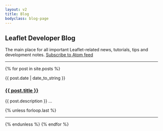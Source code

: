 ```yaml
---
layout: v2
title: Blog
bodyclass: blog-page
---
```


## Leaflet Developer Blog

The main place for all important Leaflet-related news, tutorials, tips and development notes. [Subscribe to Atom feed](atom.xml)

---

{% for post in site.posts %}
<div class="clearfix">
	<div class="post-date">
		{{ post.date | date_to_string }}
	</div>
	<div class="post-info">
		<h3 class="post-title"><a href="{{ post.url }}">{{ post.title }}</a></h3>
		<p>{{ post.description }} <span class="quiet">&hellip;</span></p>
	</div>
</div>
{% unless forloop.last %}<hr />{% endunless %}
{% endfor %}
